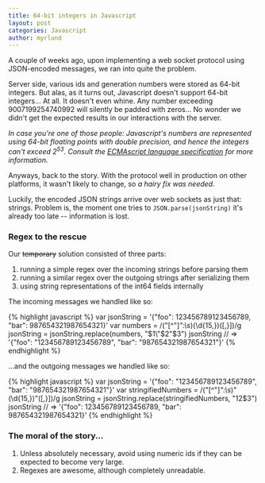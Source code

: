 ```yaml
---
title: 64-bit integers in Javascript
layout: post
categories: Javascript
author: myrlund
---
```


A couple of weeks ago, upon implementing a web socket protocol using JSON-encoded messages, we ran into quite the problem.

Server side, various ids and generation numbers were stored as 64-bit integers. But alas, as it turns out, Javascript doesn't support 64-bit integers... At all. It doesn't even whine. Any number exceeding 9007199254740992 will silently be padded with zeros... No wonder we didn't get the expected results in our interactions with the server.

_In case you're one of those people: Javascript's numbers are represented using 64-bit floating points with double precision, and hence the integers can't exceed 2<sup>53</sup>. Consult the [ECMAscript language specification](http://ecma262-5.com/ELS5_HTML.htm#Section_8.5) for more information._

Anyways, back to the story. With the protocol well in production on other platforms, it wasn't likely to change, so _a hairy fix was needed_.

Luckily, the encoded JSON strings arrive over web sockets as just that: strings. Problem is, the moment one tries to `JSON.parse(jsonString)` it's already too late -- information is lost.

### Regex to the rescue

Our <del>temporary</del> solution consisted of three parts:

1. running a simple regex over the incoming strings before parsing them
2. running a similar regex over the outgoing strings after serializing them
3. using string representations of the int64 fields internally

The incoming messages we handled like so:

{% highlight javascript %}
var jsonString = '{"foo": 123456789123456789, "bar": 987654321987654321}'
var numbers = /("[^"]*":\s*)(\d{15,})(\[,}])/g
jsonString = jsonString.replace(numbers, "$1\"$2\"$3")
jsonString // => '{"foo": "123456789123456789", "bar": "987654321987654321"}'
{% endhighlight %}

...and the outgoing messages we handled like so:

{% highlight javascript %}
var jsonString = '{"foo": "123456789123456789", "bar": "987654321987654321"}'
var stringifiedNumbers = /("[^"]*":\s*)"(\d{15,})"(\[,}])/g
jsonString = jsonString.replace(stringifiedNumbers, "$1$2$3")
jsonString // => '{"foo": 123456789123456789, "bar": 987654321987654321}'
{% endhighlight %}

### The moral of the story...

1. Unless absolutely necessary, avoid using numeric ids if they can be expected to become very large.
2. Regexes are awesome, although completely unreadable.

